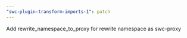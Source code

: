 ```yaml
---
"swc-plugin-transform-imports-1": patch
---
```


Add rewrite_namespace_to_proxy for rewrite namespace as swc-proxy
